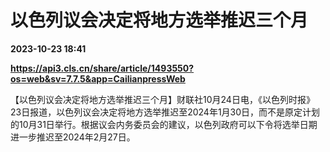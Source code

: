 # 以色列议会决定将地方选举推迟三个月

**2023-10-23 18:41**

**https://api3.cls.cn/share/article/1493550?os=web&sv=7.7.5&app=CailianpressWeb**

【以色列议会决定将地方选举推迟三个月】财联社10月24日电，《以色列时报》23日报道，以色列议会决定将地方选举推迟至2024年1月30日，而不是原定计划的10月31日举行。根据议会内务委员会的建议，以色列政府可以下令将选举日期进一步推迟至2024年2月27日。